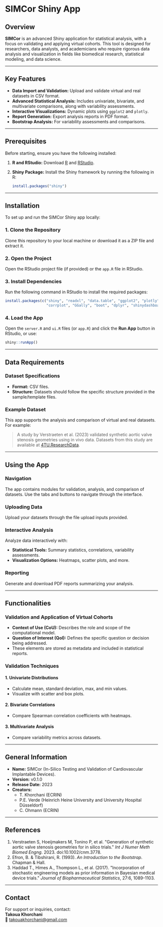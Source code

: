# SIMCor Shiny App

## Overview
**SIMCor** is an advanced Shiny application for statistical analysis, with a focus on validating and applying virtual cohorts. This tool is designed for researchers, data analysts, and academicians who require rigorous data analysis and visualization in fields like biomedical research, statistical modeling, and data science.

---

## Key Features
- **Data Import and Validation:** Upload and validate virtual and real datasets in CSV format.
- **Advanced Statistical Analysis:** Includes univariate, bivariate, and multivariate comparisons, along with variability assessments.
- **Interactive Visualizations:** Dynamic plots using `ggplot2` and `plotly`.
- **Report Generation:** Export analysis reports in PDF format.
- **Bootstrap Analysis:** For variability assessments and comparisons.

---

## Prerequisites
Before starting, ensure you have the following installed:

1. **R and RStudio:** Download [R](https://cran.r-project.org/) and [RStudio](https://www.rstudio.com/).
2. **Shiny Package:** Install the Shiny framework by running the following in R:

   ```R
   install.packages("shiny")
   ```

---

## Installation
To set up and run the SIMCor Shiny app locally:

### 1. Clone the Repository
Clone this repository to your local machine or download it as a ZIP file and extract it.

### 2. Open the Project
Open the RStudio project file (if provided) or the `app.R` file in RStudio.

### 3. Install Dependencies
Run the following command in RStudio to install the required packages:

```R
install.packages(c("shiny", "readxl", "data.table", "ggplot2", "plotly", "reshape2", 
                   "corrplot", "GGally", "boot", "dplyr", "shinydashboard"))
```

### 4. Load the App
Open the `server.R` and `ui.R` files (or `app.R`) and click the **Run App** button in RStudio, or use:

```R
shiny::runApp()
```

---

## Data Requirements

### Dataset Specifications
- **Format:** CSV files.
- **Structure:** Datasets should follow the specific structure provided in the sample/template files.

### Example Dataset
This app supports the analysis and comparison of virtual and real datasets. For example:

> A study by Verstraeten et al. (2023) validated synthetic aortic valve stenosis geometries using in vivo data. Datasets from this study are available at [4TU.ResearchData](https://data.4tu.nl/).

---

## Using the App

### Navigation
The app contains modules for validation, analysis, and comparison of datasets. Use the tabs and buttons to navigate through the interface.

### Uploading Data
Upload your datasets through the file upload inputs provided.

### Interactive Analysis
Analyze data interactively with:
- **Statistical Tools:** Summary statistics, correlations, variability assessments.
- **Visualization Options:** Heatmaps, scatter plots, and more.

### Reporting
Generate and download PDF reports summarizing your analysis.

---

## Functionalities

### Validation and Application of Virtual Cohorts
- **Context of Use (CoU):** Describes the role and scope of the computational model.
- **Question of Interest (QoI):** Defines the specific question or decision being addressed.
- These elements are stored as metadata and included in statistical reports.

### Validation Techniques
#### 1. **Univariate Distributions**
- Calculate mean, standard deviation, max, and min values.
- Visualize with scatter and box plots.

#### 2. **Bivariate Correlations**
- Compare Spearman correlation coefficients with heatmaps.

#### 3. **Multivariate Analysis**
- Compare variability metrics across datasets.

---

## General Information
- **Name:** SIMCor (In-Silico Testing and Validation of Cardiovascular Implantable Devices).
- **Version:** v0.1.0
- **Release Date:** 2023
- **Creators:**
  - T. Khorchani (ECRIN)
  - P.E. Verde (Heinrich Heine University and University Hospital Düsseldorf)
  - C. Ohmann (ECRIN)

---

## References
1. Verstraeten S, Hoeijmakers M, Tonino P, et al. "Generation of synthetic aortic valve stenosis geometries for in silico trials." *Int J Numer Meth Biomed Engng*. 2023. doi:10.1002/cnm.3778.
2. Efron, B. & Tibshirani, R. (1993). *An Introduction to the Bootstrap*. Chapman & Hall.
3. Haddad T., Himes A., Thompson L., et al. (2017). "Incorporation of stochastic engineering models as prior information in Bayesian medical device trials." *Journal of Biopharmaceutical Statistics*, 27:6, 1089-1103.

---

## Contact
For support or inquiries, contact:  
**Takoua Khorchani**  
📧 takouakhorchani@gmail.com
